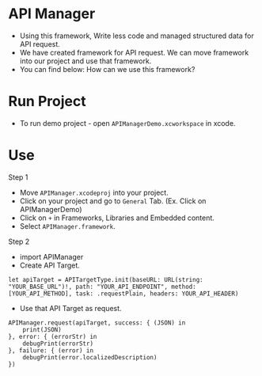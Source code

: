 # API Manager
- Using this framework, Write less code and managed structured data for API request. 
- We have created framework for API request. We can move framework into our project and use that framework.
- You can find below: How can we use this framework?

# Run Project
- To run demo project - open `APIManagerDemo.xcworkspace` in xcode.

# Use
Step 1
- Move `APIManager.xcodeproj` into your project.
- Click on your project and go to `General` Tab. (Ex. Click on APIManagerDemo)
- Click on `+` in Frameworks, Libraries and Embedded content.
- Select `APIManager.framework`.

Step 2
- import APIManager
- Create API Target.
```
let apiTarget = APITargetType.init(baseURL: URL(string: "YOUR_BASE_URL")!, path: "YOUR_API_ENDPOINT", method: [YOUR_API_METHOD], task: .requestPlain, headers: YOUR_API_HEADER)
```
- Use that API Target as request.
```
APIManager.request(apiTarget, success: { (JSON) in
    print(JSON)
}, error: { (errorStr) in
    debugPrint(errorStr)
}, failure: { (error) in
    debugPrint(error.localizedDescription)
})
```
